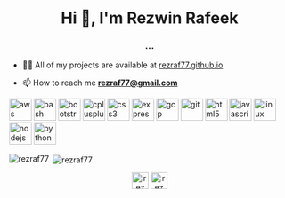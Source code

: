 <h1 align="center">Hi 👋, I'm Rezwin Rafeek</h1>
<h3 align="center">...</h3>

- 👨‍💻 All of my projects are available at [rezraf77.github.io](rezraf77.github.io)

- 📫 How to reach me **rezraf77@gmail.com**

<p align="left"><img src="https://devicons.github.io/devicon/devicon.git/icons/amazonwebservices/amazonwebservices-original-wordmark.svg" alt="aws" width="40" height="40"/> <img src="https://www.vectorlogo.zone/logos/gnu_bash/gnu_bash-icon.svg" alt="bash" width="40" height="40"/> <img src="https://devicons.github.io/devicon/devicon.git/icons/bootstrap/bootstrap-plain.svg" alt="bootstrap" width="40" height="40"/> <img src="https://devicons.github.io/devicon/devicon.git/icons/cplusplus/cplusplus-original.svg" alt="cplusplus" width="40" height="40"/> <img src="https://devicons.github.io/devicon/devicon.git/icons/css3/css3-original-wordmark.svg" alt="css3" width="40" height="40"/> <img src="https://devicons.github.io/devicon/devicon.git/icons/express/express-original-wordmark.svg" alt="express" width="40" height="40"/> <img src="https://www.vectorlogo.zone/logos/google_cloud/google_cloud-icon.svg" alt="gcp" width="40" height="40"/> <img src="https://www.vectorlogo.zone/logos/git-scm/git-scm-icon.svg" alt="git" width="40" height="40"/> <img src="https://devicons.github.io/devicon/devicon.git/icons/html5/html5-original-wordmark.svg" alt="html5" width="40" height="40"/> <img src="https://devicons.github.io/devicon/devicon.git/icons/javascript/javascript-original.svg" alt="javascript" width="40" height="40"/> <img src="https://devicons.github.io/devicon/devicon.git/icons/linux/linux-original.svg" alt="linux" width="40" height="40"/> <img src="https://devicons.github.io/devicon/devicon.git/icons/nodejs/nodejs-original-wordmark.svg" alt="nodejs" width="40" height="40"/> <img src="https://devicons.github.io/devicon/devicon.git/icons/python/python-original.svg" alt="python" width="40" height="40"/></p><p><img align="left" src="https://github-readme-stats.vercel.app/api/top-langs/?username=rezraf77&layout=compact&hide=html" alt="rezraf77" /></p>

<p>&nbsp;<img align="center" src="https://github-readme-stats.vercel.app/api?username=rezraf77&show_icons=true" alt="rezraf77" /></p>

<p align="center">
<a href="https://linkedin.com/in/rezwin rafeek" target="blank"><img align="center" src="https://cdn.jsdelivr.net/npm/simple-icons@3.0.1/icons/linkedin.svg" alt="rezwin rafeek" height="30" width="30" /></a>
<a href="https://fb.com/rezwin rafeek" target="blank"><img align="center" src="https://cdn.jsdelivr.net/npm/simple-icons@3.0.1/icons/facebook.svg" alt="rezwin rafeek" height="30" width="30" /></a>
</p>
